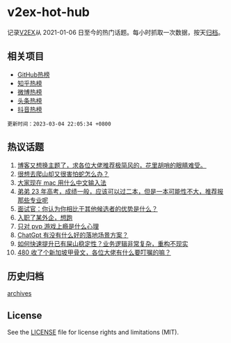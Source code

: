# v2ex-hot-hub

 记录[V2EX](https://www.v2ex.com/)从 2021-01-06 日至今的热门话题。每小时抓取一次数据，按天[归档](archives)。
 
 ## 相关项目

- [GitHub热榜](https://github.com/snaildev/github-hot-hub)
- [知乎热榜](https://github.com/snaildev/zhihu-hot-hub)
- [微博热榜](https://github.com/snaildev/weibo-hot-hub)
- [头条热榜](https://github.com/snaildev/toutiao-hot-hub)
- [抖音热榜](https://github.com/snaildev/douyin-hot-hub)


 `更新时间：2023-03-04 22:05:34 +0800`

## 热议话题

1. [博客又想换主题了，求各位大佬推荐极简风的，花里胡哨的眼睛难受。](https://www.v2ex.com/t/921010)
1. [很想去爬山却又很害怕蛇怎么办？](https://www.v2ex.com/t/921015)
1. [大家现在 mac 用什么中文输入法](https://www.v2ex.com/t/921066)
1. [弟弟 23 年高考，成绩一般，应该可以过二本，但是一本可能性不大，推荐报那些专业呢](https://www.v2ex.com/t/921023)
1. [面试官：你认为你相比于其他候选者的优势是什么？](https://www.v2ex.com/t/920984)
1. [入职了某外企，想跑](https://www.v2ex.com/t/921053)
1. [只对 pvp 游戏上瘾是什么心理](https://www.v2ex.com/t/921061)
1. [ChatGpt 有没有什么好的落地场景方案？](https://www.v2ex.com/t/921013)
1. [如何快速提升已有屎山稳定性？业务逻辑非常复杂，重构不现实](https://www.v2ex.com/t/920978)
1. [480 收了个新加坡甲骨文，各位大佬有什么要叮嘱的嘛？](https://www.v2ex.com/t/920989)

## 历史归档

[archives](archives)

## License

See the [LICENSE](LICENSE) file for license rights and limitations (MIT).

